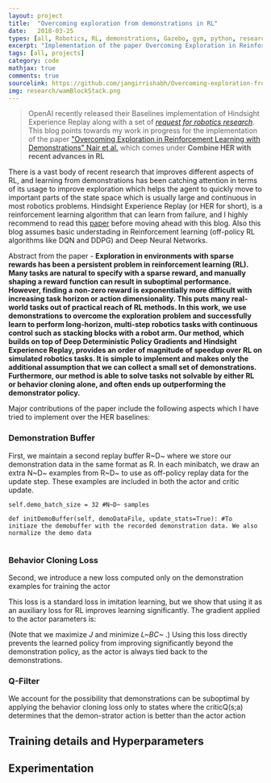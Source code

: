 ```yaml
---
layout: project
title:  "Overcoming exploration from demonstrations in RL"
date:   2018-03-25
types: [all, Robotics, RL, demonstrations, Gazebo, gym, python, research, machine-learning]
excerpt: "Implementation of the paper Overcoming Exploration in Reinforcement Learning with Demonstrations Nair et al. over the HER baselines from OpenAI"
tags: [all, projects]
category: code
mathjax: true
comments: true
sourcelink: https://github.com/jangirrishabh/Overcoming-exploration-from-demos
img: research/wamBlockStack.png
---
```




> OpenAI recently released their Baselines implementation of Hindsight Experience Replay along with a set of [_request for robotics research_](https://blog.openai.com/ingredients-for-robotics-research/). This blog points towards my work in progress for the implementation of the paper ["Overcoming Exploration in Reinforcement Learning with Demonstrations" Nair et al.](https://arxiv.org/pdf/1709.10089.pdf) which comes under **Combine HER with recent advances in RL** 

There is a vast body of recent research that improves different aspects of RL, and learning from demonstrations has been catching attention in terms of its usage to improve exploration which helps the agent to quickly move to important parts of the state space which is usually large and continuous in most robotics problems. Hindsight Experience Replay (or HER for short), is a reinforcement learning algorithm that can learn from failure, and I highly recommend to read this [paper](https://arxiv.org/abs/1707.01495) before moving ahead with this blog. Also this blog assumes basic understading in Reinforcement learning (off-policy RL algorithms like DQN and DDPG) and Deep Neural Networks.

Abstract from the paper - **Exploration in environments with sparse rewards has been a persistent problem in reinforcement learning (RL). Many tasks are natural to specify with a sparse reward, and manually shaping a reward function can result in suboptimal performance. However, finding a non-zero reward is exponentially more difficult with increasing task horizon or action dimensionality. This puts many real-world tasks out of practical reach of RL methods. In this work, we use demonstrations to overcome the exploration problem and successfully learn to perform long-horizon, multi-step robotics tasks with continuous control such as stacking blocks with a robot arm. Our method, which builds on top of Deep Deterministic Policy Gradients and Hindsight Experience Replay, provides an order of magnitude of speedup over RL on simulated robotics tasks. It is simple to implement and makes only the additional assumption that we can collect a small set of demonstrations. Furthermore, our method is able to solve tasks not solvable by either RL or behavior cloning alone, and often ends up outperforming the demonstrator policy.**

Major contributions of the paper include the following aspects which I have tried to implement over the HER baselines:

### Demonstration Buffer
First, we maintain a second replay buffer R~D~ where we store our demonstration data in the same format as R. In each minibatch, we draw an extra N~D~ examples from R~D~ to use as off-policy replay data  for the update step. These examples are included in both the actor and critic update.
```
self.demo_batch_size = 32 #N~D~ samples

def initDemoBuffer(self, demoDataFile, update_stats=True): #To initiaze the demobuffer with the recorded demonstration data. We also normalize the demo data
        
```


### Behavior Cloning Loss 
Second, we introduce a new loss computed only on the demonstration examples for training the actor

This loss is a standard loss in imitation learning, but we show that using it as an  auxiliary loss for RL improves learning significantly. The gradient applied to the actor parameters is:

(Note  that  we  maximize _J_ and  minimize _L~BC~_ .) Using this loss directly prevents the learned policy from improving significantly beyond the demonstration policy, as the actor is always tied back to the demonstrations.


### Q-Filter
We account for the possibility that demonstrations can be suboptimal  by  applying  the  behavior  cloning  loss  only  to states  where  the  criticQ(s;a) determines  that  the  demon-strator action is better than the actor action


## Training details and Hyperparameters


## Experimentation